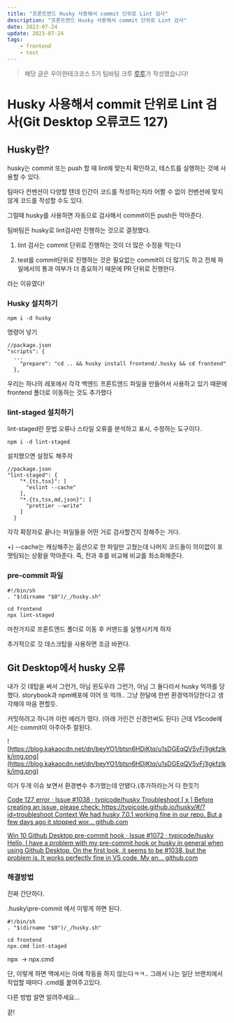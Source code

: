 ```yaml
---
title: "프론트엔드 Husky 사용해서 commit 단위로 Lint 검사"
description: "프론트엔드 Husky 사용해서 commit 단위로 Lint 검사"
date: 2023-07-24
update: 2023-07-24
tags:
    - frontend
    - test
---
```


> 해당 글은 우아한테크코스 5기 팀바팀 크루 [루루](https://github.com/hafnium1923)가 작성했습니다!

# Husky 사용해서 commit 단위로 Lint 검사(Git Desktop 오류코드 127)

## Husky란?

husky는 commit 또는 push 할 때 lint에 맞는지 확인하고, 테스트를 실행하는 것에 사용할 수 있다.

팀마다 컨벤션이 다양할 텐데 인간이 코드를 작성하는지라 어쩔 수 없이 컨벤션에 맞지않게 코드를 작성할 수도 있다.

그럴때 husky를 사용하면 자동으로 검사해서 commit이든 push든 막아준다.

팀바팀은 husky로 lint검사만 진행하는 것으로 결정했다.

1. lint 검사는 commit 단위로 진행하는 것이 더 많은 수정을 막는다

2. test를 commit단위로 진행하는 것은 필요없는 commit이 더 많기도 하고 전체 파일에서의 통과 여부가 더 중요하기 때문에 PR 단위로 진행한다.

라는 이유였다!

### Husky 설치하기

```
npm i -d husky
```

명령어 넣기

```
//package.json
"scripts": {
  ...
    "prepare": "cd .. && husky install frontend/.husky && cd frontend"
  },
```

우리는 하나의 레포에서 각각 백엔드 프론트엔드 파일을 만들어서 사용하고 있기 때문에 frontend 폴더로 이동하는 것도 추가했다

### lint-staged 설치하기

lint-staged란 문법 오류나 스타일 오류를 분석하고 표시, 수정하는 도구이다.

```
npm i -d lint-staged
```

설치했으면 설정도 해주자

```
//package.json
"lint-staged": {
    "*.{ts,tsx}": [
      "eslint --cache"
    ],
    "*.{ts,tsx,md,json}": [
      "prettier --write"
    ]
  }
```

각각 확장자로 끝나는 파일들을 어떤 거로 검사할건지 정해주는 거다.

+) --cache는 캐싱해주는 옵션으로 한 파일만 고쳤는데 나머지 코드들이 의미없이 포맷팅되는 상황을 막아준다. 즉, 전과 후를 비교해 비교를 최소화해준다.

### pre-commit 파일

```
#!/bin/sh
. "$(dirname "$0")/_/husky.sh"

cd frontend
npx lint-staged
```

마찬가지로 프론트엔드 폴더로 이동 후 커맨드를 실행시키게 하자

추가적으로 깃 데스크탑을 사용하면 조금 바뀐다.

## Git Desktop에서 husky 오류

내가 깃 데탑을 써서 그런가, 아님 윈도우라 그런가, 아님 그 둘다라서 husky 억까를 당했다. storybook과 npm배포에 이어 또 억까.. 그냥 한달에 한번 환경억까당한다고 생각해야 마음 편할듯.

커밋하려고 하니까 이런 에러가 떴다. (아래 가린건 신경안써도 된다) 근데 VScode에서는 commit이 아주아주 잘된다.

![https://blog.kakaocdn.net/dn/beyYO1/btsn6HDjKtq/u1sDGEqQV5vFj1lgkfzlkk/img.png](https://blog.kakaocdn.net/dn/beyYO1/btsn6HDjKtq/u1sDGEqQV5vFj1lgkfzlkk/img.png)

이거 두개 이슈 보면서 환경변수 추가했는데 안됐다.(추가하라는거 다 한듯?)

[Code 127 error · Issue #1038 · typicode/husky
Troubleshoot [ x ] Before creating an issue, please check: https://typicode.github.io/husky/#/?id=troubleshoot Context We had husky 7.0.1 working fine in our repo. But a few days ago it stopped wor...
github.com](https://github.com/typicode/husky/issues/1038)

[Win 10 Github Desktop pre-commit hook · Issue #1072 · typicode/husky
Hello, I have a problem with my pre-commit hook or husky in general when using Github Desktop. On the first look, it seems to be #1038, but the problem is. It works perfectly fine in VS code. My en...
github.com](https://github.com/typicode/husky/issues/1072)

### 해결방법

진짜 간단하다.

.husky\pre-commit 에서 이렇게 하면 된다.

```
#!/bin/sh
. "$(dirname "$0")/_/husky.sh"

cd frontend
npx.cmd lint-staged
```

npx  -> npx.cmd

단, 이렇게 하면 맥에서는 아예 작동을 하지 않는다ㅋㅋ.. 그래서 나는 일단 브랜치에서 작업할 때마다 .cmd를 붙여주고있다.

다른 방법 알면 알려주세요...

끋!